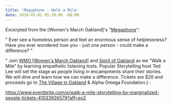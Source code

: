 ```yaml
---
title: 'Megaphone : Walk a Mile'
date: 2018-01-02 05:20:00 -08:00
---
```


Excerpted from the [Women's March Oakland]'s "[Megaphone](https://womensmarchoakland.org/the-megaphone)": 

"  Ever see a homeless person and feel an enormous sense of helplessness? Have you ever wondered how you - just one person - could make a difference? "

"  Join [WMO [Women's March Oakland]](https://womensmarchoakland.org/about-the-march/) and [Spirit of Oakland](https://spiritofoakland.com/) as we "Walk a Mile" by learning empathetic listening tools. Popular Storytelling host Ted Lee will set the stage as people living in encampments share their stories. We will dine and learn how we can make a difference. Tickets are $20 and proceeds go to [The Village in Oakland](https://www.facebook.com/The-Village-in-Oakland-feedthepeople-731643677003021/) & Alpha Omega Foundation.) :

https://www.eventbrite.com/e/walk-a-mile-storytelling-by-marginalized-people-tickets-41033926579?aff=es2